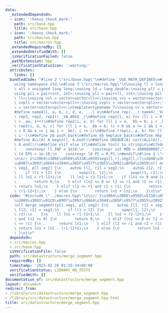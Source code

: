 ```yaml
---
data:
  _extendedDependsOn:
  - icon: ':heavy_check_mark:'
    path: src/base.hpp
    title: src/base.hpp
  - icon: ':heavy_check_mark:'
    path: src/macros.hpp
    title: src/macros.hpp
  _extendedRequiredBy: []
  _extendedVerifiedWith: []
  _isVerificationFailed: false
  _pathExtension: hpp
  _verificationStatusIcon: ':warning:'
  attributes:
    links: []
  bundledCode: "#line 2 \"src/base.hpp\"\n#define _USE_MATH_DEFINES\n#include <bits/stdc++.h>\n\
    using namespace std;\n#line 3 \"src/macros.hpp\"\n\nusing ll = long long;\nusing\
    \ ull = unsigned long long;\nusing ld = long double;\nusing pll = pair<ll, ll>;\n\
    using pii = pair<int, int>;\nusing pli = pair<ll, int>;\nusing pil = pair<int,\
    \ ll>;\nusing vvl = vector<vector<ll>>;\nusing vvi = vector<vector<int>>;\nusing\
    \ vvpll = vector<vector<pll>>;\nusing vvpli = vector<vector<pli>>;\nusing vvpil\
    \ = vector<vector<pil>>;\ntemplate<typename T>\nusing vv = vector<vector<T>>;\n\
    #define name4(i, a, b, c, d, e, ...) e\n#define rep(...) name4(__VA_ARGS__, rep4,\
    \ rep3, rep2, rep1)(__VA_ARGS__)\n#define rep1(i, a) for (ll i = 0, _aa = a; i\
    \ < _aa; i++)\n#define rep2(i, a, b) for (ll i = a, _bb = b; i < _bb; i++)\n#define\
    \ rep3(i, a, b, c) for (ll i = a, _bb = b; (c > 0 && a <= i && i < _bb) or (c\
    \ < 0 && a >= i && i > _bb); i += c)\n#define rrep(i, a, b) for (ll i=(a); i>(b);\
    \ i--)\n#define pb push_back\n#define eb emplace_back\n#define mkp make_pair\n\
    #define ALL(A) A.begin(), A.end()\n#define UNIQUE(A) sort(ALL(A)), A.erase(unique(ALL(A)),\
    \ A.end())\n#define elif else if\n#define tostr to_string\n\n#ifndef CONSTANTS\n\
    \    constexpr ll INF = 1e18;\n    constexpr int MOD = 1000000007;\n    constexpr\
    \ ld EPS = 1e-10;\n    constexpr ld PI = M_PI;\n#endif\n#line 2 \"src/datastructure/merge_segment.hpp\"\
    \n\n// 2\u3064\u306E\u9589\u533A\u9593seg1[l,r],seg2[l,r]\u304B\u3089\u3001\u91CD\
    \u8907\u3092\u9664\u3044\u305F\u9577\u3055\u3092\u8FD4\u3059\nll merge_segment(pll\
    \ seg1, pll seg2) {\n    auto& [l1, r1] = seg1;\n    auto& [l2, r2] = seg2;\n\
    \    if (l1 > l2) {\n        swap(l1, l2);\n        swap(r1, r2);\n    }\n   \
    \ ll ln1 = r1-l1+1;\n    ll ln2 = r2-l2+1;\n    if (ln1 <= 0 and ln2 <= 0) {\n\
    \        return 0;\n    } elif (ln2 <= 0 or l2 <= r1 and r2 <= r1) {\n       \
    \ return ln1;\n    } elif (l2 <= r1 and r2 > r1) {\n        return ln1 + ln2 -\
    \ (r1-l2+1);\n    } else {\n        return ln1 + ln2;\n    }\n}\n"
  code: "#include \"../macros.hpp\"\n\n// 2\u3064\u306E\u9589\u533A\u9593seg1[l,r],seg2[l,r]\u304B\
    \u3089\u3001\u91CD\u8907\u3092\u9664\u3044\u305F\u9577\u3055\u3092\u8FD4\u3059\
    \nll merge_segment(pll seg1, pll seg2) {\n    auto& [l1, r1] = seg1;\n    auto&\
    \ [l2, r2] = seg2;\n    if (l1 > l2) {\n        swap(l1, l2);\n        swap(r1,\
    \ r2);\n    }\n    ll ln1 = r1-l1+1;\n    ll ln2 = r2-l2+1;\n    if (ln1 <= 0\
    \ and ln2 <= 0) {\n        return 0;\n    } elif (ln2 <= 0 or l2 <= r1 and r2\
    \ <= r1) {\n        return ln1;\n    } elif (l2 <= r1 and r2 > r1) {\n       \
    \ return ln1 + ln2 - (r1-l2+1);\n    } else {\n        return ln1 + ln2;\n   \
    \ }\n}\n"
  dependsOn:
  - src/macros.hpp
  - src/base.hpp
  isVerificationFile: false
  path: src/datastructure/merge_segment.hpp
  requiredBy: []
  timestamp: '2023-02-28 01:25:34+09:00'
  verificationStatus: LIBRARY_NO_TESTS
  verifiedWith: []
documentation_of: src/datastructure/merge_segment.hpp
layout: document
redirect_from:
- /library/src/datastructure/merge_segment.hpp
- /library/src/datastructure/merge_segment.hpp.html
title: src/datastructure/merge_segment.hpp
---
```

